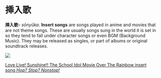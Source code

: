 # 挿入歌

**挿入歌**– _sōnyūka_. **Insert songs** are songs played in anime and movies that are not theme songs. These are usually songs sung in the world it is set in so they tend to fall under character songs or even BGM (Background Music). They may be released as singles, or part of albums or original soundtrack releases.

[![](http://img.youtube.com/vi/6MtVoB9qhIs/0.jpg)](https://www.youtube.com/watch?v=6MtVoB9qhIs)

[Love Live! Sunshine!! The School Idol Movie Over The Rainbow insert song *Hop? Stop? Nonstop!*](https://www.youtube.com/watch?v=6MtVoB9qhIs)
